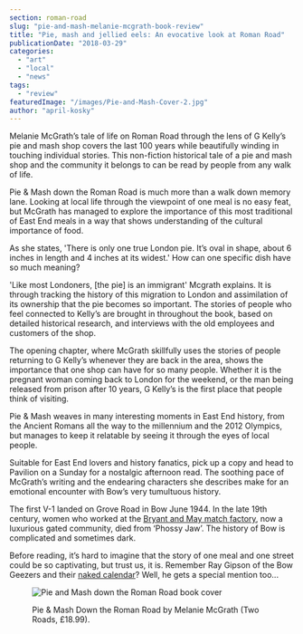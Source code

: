 ```yaml
---
section: roman-road
slug: "pie-and-mash-melanie-mcgrath-book-review"
title: "Pie, mash and jellied eels: An evocative look at Roman Road"
publicationDate: "2018-03-29"
categories: 
  - "art"
  - "local"
  - "news"
tags: 
  - "review"
featuredImage: "/images/Pie-and-Mash-Cover-2.jpg"
author: "april-kosky"
---
```


Melanie McGrath’s tale of life on Roman Road through the lens of G Kelly’s pie and mash shop covers the last 100 years while beautifully winding in touching individual stories. This non-fiction historical tale of a pie and mash shop and the community it belongs to can be read by people from any walk of life.

Pie & Mash down the Roman Road is much more than a walk down memory lane. Looking at local life through the viewpoint of one meal is no easy feat, but McGrath has managed to explore the importance of this most traditional of East End meals in a way that shows understanding of the cultural importance of food.

As she states, 'There is only one true London pie. It’s oval in shape, about 6 inches in length and 4 inches at its widest.' How can one specific dish have so much meaning?

'Like most Londoners, \[the pie\] is an immigrant' Mcgrath explains. It is through tracking the history of this migration to London and assimilation of its ownership that the pie becomes so important. The stories of people who feel connected to Kelly’s are brought in throughout the book, based on detailed historical research, and interviews with the old employees and customers of the shop.

The opening chapter, where McGrath skillfully uses the stories of people returning to G Kelly’s whenever they are back in the area, shows the importance that one shop can have for so many people. Whether it is the pregnant woman coming back to London for the weekend, or the man being released from prison after 10 years, G Kelly’s is the first place that people think of visiting.

Pie & Mash weaves in many interesting moments in East End history, from the Ancient Romans all the way to the millennium and the 2012 Olympics, but manages to keep it relatable by seeing it through the eyes of local people.

Suitable for East End lovers and history fanatics, pick up a copy and head to Pavilion on a Sunday for a nostalgic afternoon read. The soothing pace of McGrath’s writing and the endearing characters she describes make for an emotional encounter with Bow’s very tumultuous history.

The first V-1 landed on Grove Road in Bow June 1944. In the late 19th century, women who worked at the [Bryant and May match factory](https://romanroadlondon.com/annie-besant-match-girl-riots-bow/), now a luxurious gated community, died from ‘Phossy Jaw’. The history of Bow is complicated and sometimes dark.

Before reading, it’s hard to imagine that the story of one meal and one street could be so captivating, but trust us, it is. Remember Ray Gipson of the Bow Geezers and their [naked calendar](https://romanroadlondon.com/bow-geezers-wheres-my-boozer-gone-calendar/)? Well, he gets a special mention too...

<figure>

![Pie and Mash down the Roman Road book cover](/images/Pie-and-Mash-Cover-2-666x1024.jpg)

<figcaption>

Pie & Mash Down the Roman Road by Melanie McGrath (Two Roads, £18.99).

</figcaption>

</figure>
